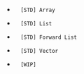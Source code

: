 
-       [STD] Array

-       [STD] List 

-       [STD] Forward List

-       [STD] Vector 

-       [WIP] 
